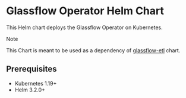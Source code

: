 # Glassflow Operator Helm Chart

This Helm chart deploys the Glassflow Operator on Kubernetes.

> [!NOTE] 
> This Chart is meant to be used as a dependency of [glassflow-etl](https://github.com/glassflow/charts/tree/main/charts/glassflow-etl) chart.

## Prerequisites

- Kubernetes 1.19+
- Helm 3.2.0+
